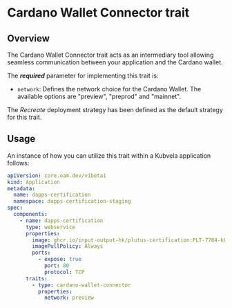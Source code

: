 # Cardano Wallet Connector trait

## Overview

The Cardano Wallet Connector trait acts as an intermediary tool allowing seamless communication between your application and the Cardano wallet.

The ***required*** parameter for implementing this trait is:
 - `network`: Defines the network choice for the Cardano Wallet. The available options are "preview", "preprod" and "mainnet".

The *Recreate* deployment strategy has been defined as the default strategy for this trait.

## Usage

An instance of how you can utilize this trait within a Kubvela application follows:

```yaml
apiVersion: core.oam.dev/v1beta1
kind: Application
metadata:
  name: dapps-certification
  namespace: dapps-certification-staging
spec:
  components:
    - name: dapps-certification
      type: webservice
      properties:
        image: ghcr.io/input-output-hk/plutus-certification:PLT-7784-k8s-sched
        imagePullPolicy: Always
        ports:
          - expose: true
            port: 80
            protocol: TCP
      traits:
        - type: cardano-wallet-connector
          properties:
            network: preview
```


